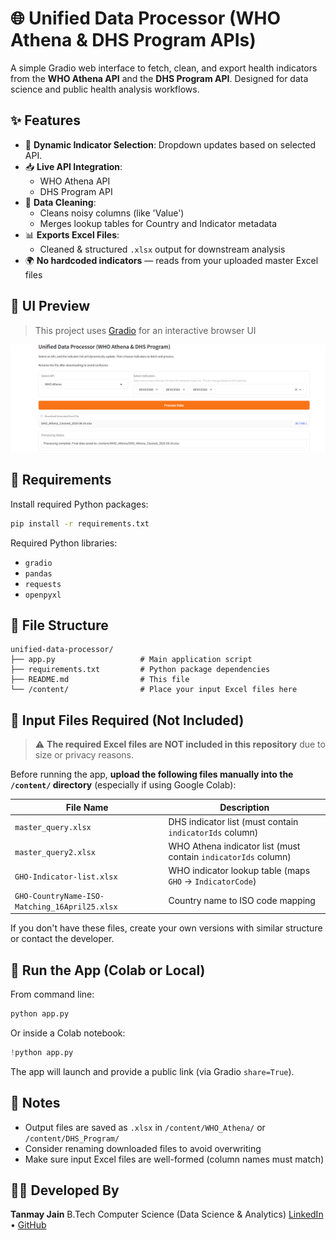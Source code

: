 # 🌐 Unified Data Processor (WHO Athena & DHS Program APIs)

A simple Gradio web interface to fetch, clean, and export health indicators from the **WHO Athena API** and the **DHS Program API**. Designed for data science and public health analysis workflows.


## ✨ Features

- 🔄 **Dynamic Indicator Selection**: Dropdown updates based on selected API.
- 📥 **Live API Integration**:
  - WHO Athena API
  - DHS Program API
- 🧹 **Data Cleaning**:
  - Cleans noisy columns (like 'Value')
  - Merges lookup tables for Country and Indicator metadata
- 📊 **Exports Excel Files**:
  - Cleaned & structured `.xlsx` output for downstream analysis
- 🌍 **No hardcoded indicators** — reads from your uploaded master Excel files


## 📸 UI Preview

> This project uses [Gradio](https://www.gradio.app/) for an interactive browser UI

![Gradio Screenshot Placeholder](/ho2.png)


## 🔧 Requirements

Install required Python packages:

```bash
pip install -r requirements.txt
````

Required Python libraries:

* `gradio`
* `pandas`
* `requests`
* `openpyxl`


## 📁 File Structure

```
unified-data-processor/
├── app.py                   # Main application script
├── requirements.txt         # Python package dependencies
├── README.md                # This file
└── /content/                # Place your input Excel files here
```


## 📂 Input Files Required (Not Included)

> ⚠️ **The required Excel files are NOT included in this repository** due to size or privacy reasons.

Before running the app, **upload the following files manually into the `/content/` directory** (especially if using Google Colab):

| File Name | Description |
|-----------|-------------|
| `master_query.xlsx` | DHS indicator list (must contain `indicatorIds` column) |
| `master_query2.xlsx` | WHO Athena indicator list (must contain `indicatorIds` column) |
| `GHO-Indicator-list.xlsx` | WHO indicator lookup table (maps `GHO` → `IndicatorCode`) |
| `GHO-CountryName-ISO-Matching_16April25.xlsx` | Country name to ISO code mapping |

If you don't have these files, create your own versions with similar structure or contact the developer.



## 🚀 Run the App (Colab or Local)

From command line:

```bash
python app.py
```

Or inside a Colab notebook:

```python
!python app.py
```

The app will launch and provide a public link (via Gradio `share=True`).


## 📌 Notes

* Output files are saved as `.xlsx` in `/content/WHO_Athena/` or `/content/DHS_Program/`
* Consider renaming downloaded files to avoid overwriting
* Make sure input Excel files are well-formed (column names must match)


## 👨‍💻 Developed By

**Tanmay Jain**
B.Tech Computer Science (Data Science & Analytics)
[LinkedIn](https://www.linkedin.com/in/tanmay-jain-396230250/) • [GitHub](https://github.com/Tanmay3463)
